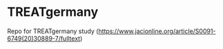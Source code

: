# TREATgermany
Repo for TREATgermany study (https://www.jacionline.org/article/S0091-6749(20)30889-7/fulltext)
